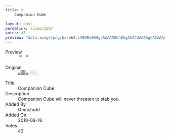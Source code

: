 ```yaml
---
title: >
    Companion Cube

layout: post
permalink: /view/2207
votes: 43
preview: "data:image/png;base64,iVBORw0KGgoAAAANSUhEUgAAACUAAAAgCAIAAAAaMSbnAAAABnRSTlMA/wD/AP5AXyvrAAAA6UlEQVRIie3TMQuCQBjG8UdpS0/IwdJGO/sOTgb5oQ30Q7gUtaVQS2QWNGWDFJc1vJNL77ud3J8feHda0zzwmuPhWNd1dbm8v1hCmKbpjB0QhpIP1KDdvUoSAEVZTj1vGccAiB4l//Da3SPbXkQRgDTLVknSNpSh5Lq6sIQAsIgiZ7838nweBABu1yvRo+R6pynKEsDtfL6fTgCqqiJiP/N2qU73f049L82yeRDAttebzcR1h4ZBxL5zKWUn19T7udvu1AOXUoZhaAnhz3yKR8m1nt/Dh9fDdO8Le+yxxx577LHHHnv/5T0B/kiue/rjKDwAAAAASUVORK5CYII="
---
```

<dl class="side-by-side">
<dt>Preview</dt>
<dd>
    <img class="preview" src="data:image/png;base64,iVBORw0KGgoAAAANSUhEUgAAACUAAAAgCAIAAAAaMSbnAAAABnRSTlMA/wD/AP5AXyvrAAAA6UlEQVRIie3TMQuCQBjG8UdpS0/IwdJGO/sOTgb5oQ30Q7gUtaVQS2QWNGWDFJc1vJNL77ud3J8feHda0zzwmuPhWNd1dbm8v1hCmKbpjB0QhpIP1KDdvUoSAEVZTj1vGccAiB4l//Da3SPbXkQRgDTLVknSNpSh5Lq6sIQAsIgiZ7838nweBABu1yvRo+R6pynKEsDtfL6fTgCqqiJiP/N2qU73f049L82yeRDAttebzcR1h4ZBxL5zKWUn19T7udvu1AOXUoZhaAnhz3yKR8m1nt/Dh9fDdO8Le+yxxx577LHHHnv/5T0B/kiue/rjKDwAAAAASUVORK5CYII=">
</dd>
<dt>Original</dt>
<dd>
    <img class="preview" src="data:image/png;base64,iVBORw0KGgoAAAANSUhEUgAAAEAAAAAgCAYAAACinX6EAAABM0lEQVR42u2WQQqDMBBFc18PYE9g1y7FM3gEwe49gV10ade9QMoERiQ1RucHtO18ECUPjD9x5seYiO7DYPu+t5c8d/f5M7EYN6Ce4zjNwWP8bmIxjs5v2NC1KNyVZZm7+4ZDHJ3fN+ebjHF4AdhcVVXThPTMhmM8xQassRg3KXaAjPBK03XrOjdG9xg3CfVqWzs2jZVy8QLQb+0bpDFegDWe8lvI3KOurZTDJUCG6KLnsiw/SmDOuQy+vgSWmhybDzVBNv8TTXAp5thcKAbn/PQxiOY8ylGD8AKFfvGtOY9y9BeHSySU40tNTnIOiHG0ycFNkmtWmvMpzwlozos4fZAk52lnt5wD9pwT0JwXcWnOp+KnKIG9OZ+SH94E0ZxH+eExqFKpVCqVSqVSqVQqlerv9Abqr7mMLxvkegAAAABJRU5ErkJggg==">
</dd>
<dt>Title</dt>
<dd>Companion Cube</dd>
<dt>Description</dt>
<dd>Companion Cube will never threaten to stab you.</dd>
<dt>Added By</dt>
<dd>OmniZodd</dd>
<dt>Added On</dt>
<dd>2010-09-16</dd>
<dt>Votes</dt>
<dd>43</dd>
</dl>

